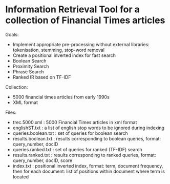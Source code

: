 # Information Retrieval Tool for a collection of Financial Times articles

Goals:

- Implement appropriate pre-processing without external libraries: tokenisation, stemming, stop-word removal
- Create a positional inverted index for fast search
- Boolean Search
- Proximity Search
- Phrase Search
- Ranked IR based on TF-IDF

Collection:

- 5000 financial times articles from early 1990s
- XML format

Files:

- trec.5000.xml : 5000 Financial Times articles in xml format
- englishST.txt : a list of english stop words to be ignored during indexing
- queries.boolean.txt : set of queries for boolean search
- results.boolean.txt : results corresponding to boolean queries, format: query_number, docID
- queries.ranked.txt : set of queries for ranked (TF-IDF) search
- results.ranked.txt : results corresponding to ranked queries, format: query_number, docID, score
- index.txt : positional inverted index, format: term, document frequency, then for each document: list of positions within document where term is located
